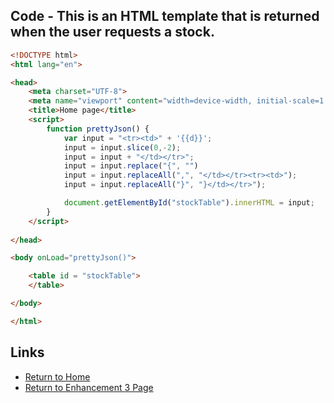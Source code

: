 ## Code - This is an HTML template that is returned when the user requests a stock.
```html
<!DOCTYPE html>
<html lang="en">

<head>
    <meta charset="UTF-8">
    <meta name="viewport" content="width=device-width, initial-scale=1.0">
    <title>Home page</title>
    <script>
        function prettyJson() {
            var input = "<tr><td>" + '{{d}}';
            input = input.slice(0,-2);
            input = input + "</td></tr>";
            input = input.replace("{", "")
            input = input.replaceAll(",", "</td></tr><tr><td>");
            input = input.replaceAll("}", "}</td></tr>");

            document.getElementById("stockTable").innerHTML = input;
        }
    </script>
    
</head>

<body onLoad="prettyJson()">

    <table id = "stockTable">
    </table>

</body>

</html>
```

## Links
- [Return to Home](/index.md)
- [Return to Enhancement 3 Page](enhancement3.md)